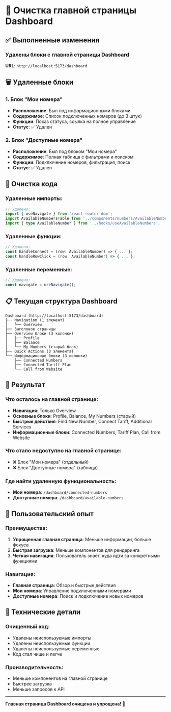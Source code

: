 # 🧹 Очистка главной страницы Dashboard

## ✅ Выполненные изменения

### Удалены блоки с главной страницы Dashboard

**URL**: `http://localhost:5173/dashboard`

## 🗑️ Удаленные блоки

### 1. Блок "Мои номера"
- **Расположение**: Был под информационными блоками
- **Содержимое**: Список подключенных номеров (до 3 штук)
- **Функции**: Показ статуса, ссылка на полное управление
- **Статус**: ✅ Удален

### 2. Блок "Доступные номера" 
- **Расположение**: Был под блоком "Мои номера"
- **Содержимое**: Полная таблица с фильтрами и поиском
- **Функции**: Подключение номеров, фильтрация, поиск
- **Статус**: ✅ Удален

## 🧹 Очистка кода

### Удаленные импорты:
```typescript
// Удалено:
import { useNavigate } from 'react-router-dom';
import AvailableNumbersTable from '../components/numbers/AvailableNumbersTable';
import { type AvailableNumber } from '../hooks/useAvailableNumbers';
```

### Удаленные функции:
```typescript
// Удалено:
const handleConnect = (row: AvailableNumber) => { ... };
const handleRowClick = (row: AvailableNumber) => { ... };
```

### Удаленные переменные:
```typescript
// Удалено:
const navigate = useNavigate();
```

## 📋 Текущая структура Dashboard

```
Dashboard (http://localhost:5173/dashboard)
├── Navigation (1 элемент)
│   └── Overview
├── Заголовок страницы
├── Overview блоки (3 колонки)
│   ├── Profile
│   ├── Balance  
│   └── My Numbers (старый блок)
├── Quick Actions (3 элемента)
└── Информационные блоки (3 колонки)
    ├── Connected Numbers
    ├── Connected Tariff Plan
    └── Call from Website
```

## 🎯 Результат

### Что осталось на главной странице:
- **Навигация**: Только Overview
- **Основные блоки**: Profile, Balance, My Numbers (старый)
- **Быстрые действия**: Find New Number, Connect Tariff, Additional Services
- **Информационные блоки**: Connected Numbers, Tariff Plan, Call from Website

### Что стало недоступно на главной странице:
- ❌ Блок "Мои номера" (отдельный)
- ❌ Блок "Доступные номера" (таблица)

### Где найти удаленную функциональность:
- **Мои номера**: `/dashboard/connected-numbers`
- **Доступные номера**: `/dashboard/available-numbers`

## 📱 Пользовательский опыт

### Преимущества:
1. **Упрощенная главная страница**: Меньше информации, больше фокуса
2. **Быстрая загрузка**: Меньше компонентов для рендеринга
3. **Четкая навигация**: Пользователь знает, куда идти за конкретными функциями

### Навигация:
- **Главная страница**: Обзор и быстрые действия
- **Мои номера**: Управление подключенными номерами
- **Доступные номера**: Поиск и подключение новых номеров

## 🔧 Технические детали

### Очищенный код:
- Удалены неиспользуемые импорты
- Удалены неиспользуемые функции
- Удалены неиспользуемые переменные
- Код стал чище и легче

### Производительность:
- Меньше компонентов на главной странице
- Быстрее загрузка
- Меньше запросов к API

---

**Главная страница Dashboard очищена и упрощена! 🎉**
